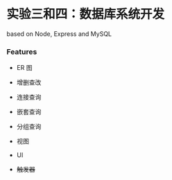 # 实验三和四：数据库系统开发

based on Node, Express and MySQL

###  Features

* ER 图

* 增删查改

* 连接查询

* 嵌套查询

* 分组查询

* 视图

* UI

* ~~触发器~~

  ​